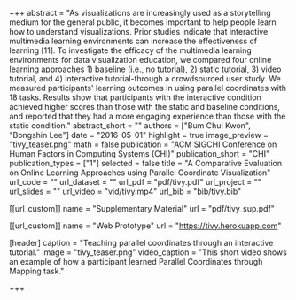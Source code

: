 +++
abstract = "As visualizations are increasingly used as a storytelling medium for the general public, it becomes important to help people learn how to understand visualizations. Prior studies indicate that interactive multimedia learning environments can increase the effectiveness of learning [11]. To investigate the efficacy of the multimedia learning environments for data visualization education, we compared four online learning approaches 1) baseline (i.e., no tutorial), 2) static tutorial, 3) video tutorial, and 4) interactive tutorial-through a crowdsourced user study. We measured participants' learning outcomes in using parallel coordinates with 18 tasks. Results show that participants with the interactive condition achieved higher scores than those with the static and baseline conditions, and reported that they had a more engaging experience than those with the static condition."
abstract_short = ""
authors = ["Bum Chul Kwon", "Bongshin Lee"]
date = "2016-05-01"
highlight = true
image_preview = "tivy_teaser.png"
math = false
publication = "ACM SIGCHI Conference on Human Factors in Computing Systems (CHI)"
publication_short = "CHI"
publication_types = ["1"]
selected = false
title = "A Comparative Evaluation on Online Learning Approaches using Parallel Coordinate Visualization"
url_code = ""
url_dataset = ""
url_pdf = "pdf/tivy.pdf"
url_project = ""
url_slides = ""
url_video = "vid/tivy.mp4"
url_bib = "bib/tivy.bib"

[[url_custom]]
name = "Supplementary Material"
url = "pdf/tivy_sup.pdf"

[[url_custom]]
name = "Web Prototype"
url = "https://tivy.herokuapp.com"

[header]
  caption = "Teaching parallel coordinates through an interactive tutorial."
  image = "tivy_teaser.png"
  video_caption = "This short video shows an example of how a participant learned Parallel Coordinates through Mapping task."

+++

